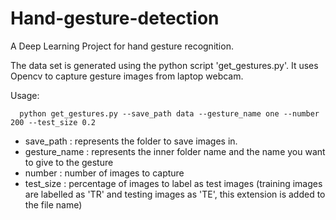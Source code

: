# Hand-gesture-detection
A Deep Learning Project for hand gesture recognition.


The data set is generated using the python script 'get_gestures.py'. It uses Opencv to capture gesture images from laptop webcam.

Usage:
```
  python get_gestures.py --save_path data --gesture_name one --number 200 --test_size 0.2
```

* save_path : represents the folder to save images in.
* gesture_name : represents the inner folder name and the name you want to give to the gesture
* number : number of images to capture
* test_size : percentage of images to label as test images (training images are labelled as 'TR' and testing images as 'TE', this extension is added to the file name)


